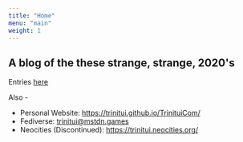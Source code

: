```yaml
---
title: "Home"
menu: "main"
weight: 1
---
```


## A blog of the these strange, strange, 2020's

Entries [here](https://trinitui.github.io/electrostate_files/blog/)

Also -
- Personal Website: https://trinitui.github.io/TrinituiCom/
- Fediverse: trinitui@mstdn.games
- Neocities (Discontinued): https://trinitui.neocities.org/